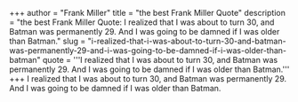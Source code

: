 +++
author = "Frank Miller"
title = "the best Frank Miller Quote"
description = "the best Frank Miller Quote: I realized that I was about to turn 30, and Batman was permanently 29. And I was going to be damned if I was older than Batman."
slug = "i-realized-that-i-was-about-to-turn-30-and-batman-was-permanently-29-and-i-was-going-to-be-damned-if-i-was-older-than-batman"
quote = '''I realized that I was about to turn 30, and Batman was permanently 29. And I was going to be damned if I was older than Batman.'''
+++
I realized that I was about to turn 30, and Batman was permanently 29. And I was going to be damned if I was older than Batman.
